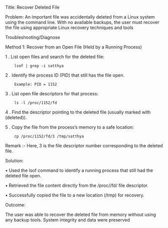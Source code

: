 Title: Recover Deleted File 

Problem:
An important file was accidentally deleted from a Linux system using the command line. With no available backups, the user must recover the file using appropriate Linux recovery techniques and tools

Troubleshooting/Diagnose

Method 1: Recover from an Open File (Held by a Running Process)

1 . List open files and search for the deleted file:
		
		lsof | grep -i satthya
		
2 . Identify the process ID (PID) that still has the file open.

		Example: PID = 1152
		
3 . List open file descriptors for that process:

		ls -l /proc/1152/fd

4 . Find the descriptor pointing to the deleted file (usually marked with (deleted)).

5 . Copy the file from the process’s memory to a safe location:

		cp /proc/1152/fd/3 /tmp/satthya

Remark :- Here, 3 is the file descriptor number corresponding to the deleted file.


Solution:

• Used the lsof command to identify a running process that still had the deleted file open.

• Retrieved the file content directly from the /proc/<pid>/fd/<fd> file descriptor.

• Successfully copied the file to a new location (/tmp) for recovery.

Outcome:

The user was able to recover the deleted file from memory without using any backup tools. System integrity and data were preserved
